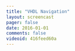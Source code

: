 ```yaml
---
title: "VHDL Navigation"
layout: screencast 
pager: false
date: 2016-01-01
comments: false
videoid: 416feed60a
---
```

